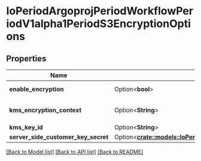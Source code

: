 # IoPeriodArgoprojPeriodWorkflowPeriodV1alpha1PeriodS3EncryptionOptions

## Properties

Name | Type | Description | Notes
------------ | ------------- | ------------- | -------------
**enable_encryption** | Option<**bool**> | EnableEncryption tells the driver to encrypt objects if set to true. If kmsKeyId and serverSideCustomerKeySecret are not set, SSE-S3 will be used | [optional]
**kms_encryption_context** | Option<**String**> | KmsEncryptionContext is a json blob that contains an encryption context. See https://docs.aws.amazon.com/kms/latest/developerguide/concepts.html#encrypt_context for more information | [optional]
**kms_key_id** | Option<**String**> | KMSKeyId tells the driver to encrypt the object using the specified KMS Key. | [optional]
**server_side_customer_key_secret** | Option<[**crate::models::IoPeriodK8sPeriodApiPeriodCorePeriodV1PeriodSecretKeySelector**](io.k8s.api.core.v1.SecretKeySelector.md)> |  | [optional]

[[Back to Model list]](../README.md#documentation-for-models) [[Back to API list]](../README.md#documentation-for-api-endpoints) [[Back to README]](../README.md)


